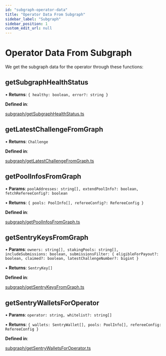```yaml
---
id: "subgraph-operator-data"
title: "Operator Data From Subgraph"
sidebar_label: "Subgraph"
sidebar_position: 1
custom_edit_url: null
---
```


# Operator Data From Subgraph

We get the subgraph data for the operator through these functions:

## getSubgraphHealthStatus

• **Returns**: `{ healthy: boolean, error?: string }`

**Defined in**:

[subgraph/getSubgraphHealthStatus.ts](https://github.com/xai-foundation/sentry/blob/fe751c5eb031e20365a15eef1f0eba36a8144d5e/packages/core/src/subgraph/getSubgraphHealthStatus.ts)

## getLatestChallengeFromGraph

• **Returns**: `Challenge`

**Defined in**:

[subgraph/getLatestChallengeFromGraph.ts](https://github.com/xai-foundation/sentry/blob/fe751c5eb031e20365a15eef1f0eba36a8144d5e/packages/core/src/subgraph/getLatestChallengeFromGraph.ts)

## getPoolInfosFromGraph

• **Params**: `poolAddresses: string[], extendPoolInfo?: boolean, fetchRefereeConfig?: boolean`

• **Returns**: `{ pools: PoolInfo[], refereeConfig?: RefereeConfig }`

**Defined in**: 

[subgraph/getPoolInfosFromGraph.ts](https://github.com/xai-foundation/sentry/blob/fe751c5eb031e20365a15eef1f0eba36a8144d5e/packages/core/src/subgraph/getPoolInfosFromGraph.ts)

## getSentryKeysFromGraph

• **Params**: `owners: string[], stakingPools: string[], includeSubmissions: boolean, submissionsFilter: { eligibleForPayout?: boolean, claimed?: boolean, latestChallengeNumber?: bigint }`

• **Returns**: `SentryKey[]`

**Defined in**:

[subgraph/getSentryKeysFromGraph.ts](https://github.com/xai-foundation/sentry/blob/fe751c5eb031e20365a15eef1f0eba36a8144d5e/packages/core/src/subgraph/getSentryKeysFromGraph.ts)

## getSentryWalletsForOperator

• **Params**: `operator: string, whitelist?: string[]`

• **Returns**: `{ wallets: SentryWallet[], pools: PoolInfo[], refereeConfig: RefereeConfig }`

**Defined in**:

[subgraph/getSentryWalletsForOperator.ts](https://github.com/xai-foundation/sentry/blob/fe751c5eb031e20365a15eef1f0eba36a8144d5e/packages/core/src/subgraph/getSentryWalletsForOperator.ts)